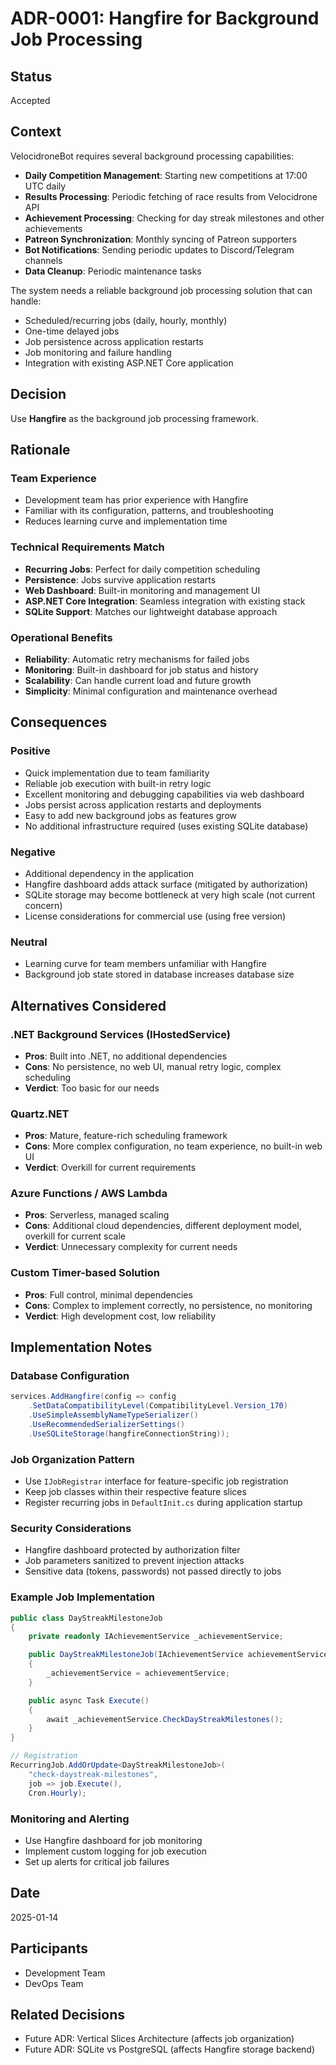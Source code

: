 # ADR-0001: Hangfire for Background Job Processing

## Status
Accepted

## Context
VelocidroneBot requires several background processing capabilities:

- **Daily Competition Management**: Starting new competitions at 17:00 UTC daily
- **Results Processing**: Periodic fetching of race results from Velocidrone API
- **Achievement Processing**: Checking for day streak milestones and other achievements
- **Patreon Synchronization**: Monthly syncing of Patreon supporters
- **Bot Notifications**: Sending periodic updates to Discord/Telegram channels
- **Data Cleanup**: Periodic maintenance tasks

The system needs a reliable background job processing solution that can handle:
- Scheduled/recurring jobs (daily, hourly, monthly)
- One-time delayed jobs
- Job persistence across application restarts
- Job monitoring and failure handling
- Integration with existing ASP.NET Core application

## Decision
Use **Hangfire** as the background job processing framework.

## Rationale

### Team Experience
- Development team has prior experience with Hangfire
- Familiar with its configuration, patterns, and troubleshooting
- Reduces learning curve and implementation time

### Technical Requirements Match
- **Recurring Jobs**: Perfect for daily competition scheduling
- **Persistence**: Jobs survive application restarts
- **Web Dashboard**: Built-in monitoring and management UI
- **ASP.NET Core Integration**: Seamless integration with existing stack
- **SQLite Support**: Matches our lightweight database approach

### Operational Benefits
- **Reliability**: Automatic retry mechanisms for failed jobs
- **Monitoring**: Built-in dashboard for job status and history
- **Scalability**: Can handle current load and future growth
- **Simplicity**: Minimal configuration and maintenance overhead

## Consequences

### Positive
- Quick implementation due to team familiarity
- Reliable job execution with built-in retry logic
- Excellent monitoring and debugging capabilities via web dashboard
- Jobs persist across application restarts and deployments
- Easy to add new background jobs as features grow
- No additional infrastructure required (uses existing SQLite database)

### Negative
- Additional dependency in the application
- Hangfire dashboard adds attack surface (mitigated by authorization)
- SQLite storage may become bottleneck at very high scale (not current concern)
- License considerations for commercial use (using free version)

### Neutral
- Learning curve for team members unfamiliar with Hangfire
- Background job state stored in database increases database size

## Alternatives Considered

### .NET Background Services (IHostedService)
- **Pros**: Built into .NET, no additional dependencies
- **Cons**: No persistence, no web UI, manual retry logic, complex scheduling
- **Verdict**: Too basic for our needs

### Quartz.NET
- **Pros**: Mature, feature-rich scheduling framework
- **Cons**: More complex configuration, no team experience, no built-in web UI
- **Verdict**: Overkill for current requirements

### Azure Functions / AWS Lambda
- **Pros**: Serverless, managed scaling
- **Cons**: Additional cloud dependencies, different deployment model, overkill for current scale
- **Verdict**: Unnecessary complexity for current needs

### Custom Timer-based Solution
- **Pros**: Full control, minimal dependencies
- **Cons**: Complex to implement correctly, no persistence, no monitoring
- **Verdict**: High development cost, low reliability

## Implementation Notes

### Database Configuration
```csharp
services.AddHangfire(config => config
    .SetDataCompatibilityLevel(CompatibilityLevel.Version_170)
    .UseSimpleAssemblyNameTypeSerializer()
    .UseRecommendedSerializerSettings()
    .UseSQLiteStorage(hangfireConnectionString));
```

### Job Organization Pattern
- Use `IJobRegistrar` interface for feature-specific job registration
- Keep job classes within their respective feature slices
- Register recurring jobs in `DefaultInit.cs` during application startup

### Security Considerations
- Hangfire dashboard protected by authorization filter
- Job parameters sanitized to prevent injection attacks
- Sensitive data (tokens, passwords) not passed directly to jobs

### Example Job Implementation
```csharp
public class DayStreakMilestoneJob
{
    private readonly IAchievementService _achievementService;

    public DayStreakMilestoneJob(IAchievementService achievementService)
    {
        _achievementService = achievementService;
    }

    public async Task Execute()
    {
        await _achievementService.CheckDayStreakMilestones();
    }
}

// Registration
RecurringJob.AddOrUpdate<DayStreakMilestoneJob>(
    "check-daystreak-milestones",
    job => job.Execute(),
    Cron.Hourly);
```

### Monitoring and Alerting
- Use Hangfire dashboard for job monitoring
- Implement custom logging for job execution
- Set up alerts for critical job failures

## Date
2025-01-14

## Participants
- Development Team
- DevOps Team

## Related Decisions
- Future ADR: Vertical Slices Architecture (affects job organization)
- Future ADR: SQLite vs PostgreSQL (affects Hangfire storage backend)